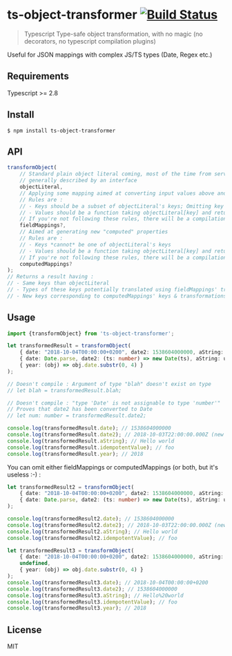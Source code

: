 # ts-object-transformer [![Build Status](https://travis-ci.org/fcamblor/ts-object-transformer.svg?branch=master)](https://travis-ci.org/fcamblor/ts-object-transformer)

> Typescript Type-safe object transformation, with no magic (no decorators, no typescript compilation plugins)

Useful for JSON mappings with complex JS/TS types (Date, Regex etc.)

## Requirements

Typescript >= 2.8

## Install

```
$ npm install ts-object-transformer
```

## API

```ts
transformObject(
    // Standard plain object literal coming, most of the time from serverside, 
    // generally described by an interface
    objectLiteral,
    // Applying some mapping aimed at converting input values above and change their type representation
    // Rules are :
    // - Keys should be a subset of objectLiteral's keys; Omitting key will not make any field transformation.
    // - Values should be a function taking objectLiteral[key] and returning a transformed value
    // If you're not following these rules, there will be a compilation error
    fieldMappings?,
    // Aimed at generating new "computed" properties
    // Rules are :
    // - Keys *cannot* be one of objectLiteral's keys
    // - Values should be a function taking objectLiteral[key] and returning a tranformed value
    // If you're not following these rules, there will be a compilation error
    computedMappings?
);
// Returns a result having :
// - Same keys than objectLiteral
// - Types of these keys potentially translated using fieldMappings' transformations return types
// - New keys corresponding to computedMappings' keys & transformations return types
```

## Usage

```ts
import {transformObject} from 'ts-object-transformer';

let transformedResult = transformObject(
    { date: "2018-10-04T00:00:00+0200", date2: 1538604000000, aString: "Hello%20World", idempotentValue: "foo" },
    { date: Date.parse, date2: (ts: number) => new Date(ts), aString: unescape },
    { year: (obj) => obj.date.substr(0, 4) }
);

// Doesn't compile : Argument of type "blah" doesn't exist on type
// let blah = transformedResult.blah;

// Doesn't compile : "type 'Date' is not assignable to type 'number'"
// Proves that date2 has been converted to Date
// let num: number = transformedResult.date2;

console.log(transformedResult.date); // 1538604000000
console.log(transformedResult.date2); // 2018-10-03T22:00:00.000Z (new Date(1538604000000))
console.log(transformedResult.aString); // Hello world
console.log(transformedResult.idempotentValue); // foo
console.log(transformedResult.year); // 2018
```

You can omit either fieldMappings or computedMappings (or both, but it's useless :-) :

```ts
let transformedResult2 = transformObject(
    { date: "2018-10-04T00:00:00+0200", date2: 1538604000000, aString: "Hello%20World", idempotentValue: "foo" },
    { date: Date.parse, date2: (ts: number) => new Date(ts), aString: unescape }
);

console.log(transformedResult2.date); // 1538604000000
console.log(transformedResult2.date2); // 2018-10-03T22:00:00.000Z (new Date(1538604000000))
console.log(transformedResult2.aString); // Hello world
console.log(transformedResult2.idempotentValue); // foo

let transformedResult3 = transformObject(
    { date: "2018-10-04T00:00:00+0200", date2: 1538604000000, aString: "Hello%20World", idempotentValue: "foo" },
    undefined,
    { year: (obj) => obj.date.substr(0, 4) }
);
console.log(transformedResult3.date); // 2018-10-04T00:00:00+0200
console.log(transformedResult3.date2); // 1538604000000
console.log(transformedResult3.aString); // Hello%20world
console.log(transformedResult3.idempotentValue); // foo
console.log(transformedResult3.year); // 2018
```

## License

MIT